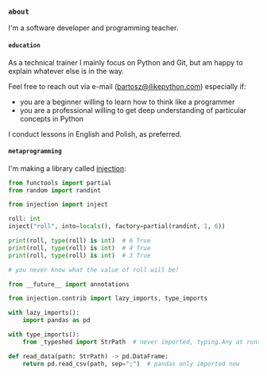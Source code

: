 ### `about`
I'm a software developer and programming teacher.

#### `education`
As a technical trainer I mainly focus on Python and Git, but am happy to explain whatever else is in the way.

Feel free to reach out via e-mail ([bartosz@ilikepython.com](mailto://bartosz@ilikepython.com)) especially if:
- you are a beginner willing to learn how to think like a programmer
- you are a professional willing to get deep understanding of particular concepts in Python

I conduct lessons in English and Polish, as preferred.

#### `metaprogramming`
I'm making a library called [injection](https://github.com/bswck/injection):

```py
from functools import partial
from random import randint

from injection import inject

roll: int
inject("roll", into=locals(), factory=partial(randint, 1, 6))

print(roll, type(roll) is int)  # 6 True
print(roll, type(roll) is int)  # 4 True
print(roll, type(roll) is int)  # 3 True

# you never know what the value of roll will be!
```

```py
from __future__ import annotations

from injection.contrib import lazy_imports, type_imports

with lazy_imports():
    import pandas as pd

with type_imports():
    from _typeshed import StrPath  # never imported, typing.Any at runtime

def read_data(path: StrPath) -> pd.DataFrame:
    return pd.read_csv(path, sep=";")  # pandas only imported now
```


